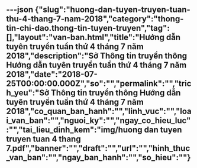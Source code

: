 ---json
{"slug":"huong-dan-tuyen-truyen-tuan-thu-4-thang-7-nam-2018","category":"thong-tin-chi-dao.thong-tin-tuyen-truyen","tag":[],"layout":"van-ban.html","title":"Hướng dẫn tuyên truyền tuần thứ 4 tháng 7 năm 2018","description":"Sở Thông tin truyền thông Hướng dẫn tuyên truyền tuần thứ 4 tháng 7 năm 2018","date":"2018-07-25T00:00:00.000Z","so":"","permalink":"","trich_yeu":"Sở Thông tin truyền thông Hướng dẫn tuyên truyền tuần thứ 4 tháng 7 năm 2018","co_quan_ban_hanh":"","linh_vuc":"","loai_van_ban":"","nguoi_ky":"","ngay_co_hieu_luc":"","tai_lieu_dinh_kem":"img/huong dan tuyen truyen tuan 4 thang 7.pdf","banner":"","draft":"","url":"","hinh_thuc_van_ban":"","ngay_ban_hanh":"","so_hieu":""}
---
